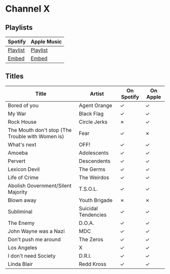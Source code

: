 # Channel X

## Playlists

Spotify                                                                 | Apple Music                                                                                
----------------------------------------------------------------------- | -------------------------------------------------------------------------------------------
[Playlist](https://open.spotify.com/playlist/6G27UIfTZjfN9sNpln03op)    | [Playlist](https://itunes.apple.com/de/playlist/pl.82958bdc763d4a7898a74b5cfc14afbe)       
[Embed](https://open.spotify.com/embed/playlist/6G27UIfTZjfN9sNpln03op) | [Embed](https://tools.applemusic.com/embed/v1/playlist/pl.82958bdc763d4a7898a74b5cfc14afbe)

## Titles

Title                                            | Artist              | On Spotify | On Apple
------------------------------------------------ | ------------------- | ---------- | --------
Bored of you                                     | Agent Orange        | ✓          | ✓
My War                                           | Black Flag          | ✓          | ✓
Rock House                                       | Circle Jerks        | ✗          | ✓
The Mouth don't stop (The Trouble with Women is) | Fear                | ✓          | ✗
What's next                                      | OFF!                | ✓          | ✓
Amoeba                                           | Adolescents         | ✓          | ✓
Pervert                                          | Descendents         | ✓          | ✓
Lexicon Devil                                    | The Germs           | ✓          | ✓
Life of Crime                                    | The Weirdos         | ✓          | ✓
Abolish Government/Silent Majority               | T.S.O.L.            | ✓          | ✓
Blown away                                       | Youth Brigade       | ✗          | ✗
Subliminal                                       | Suicidal Tendencies | ✓          | ✓
The Enemy                                        | D.O.A.              | ✓          | ✓
John Wayne was a Nazi                            | MDC                 | ✓          | ✓
Don't push me around                             | The Zeros           | ✓          | ✓
Los Angeles                                      | X                   | ✓          | ✓
I don't need Society                             | D.R.I.              | ✓          | ✓
Linda Blair                                      | Redd Kross          | ✓          | ✓
